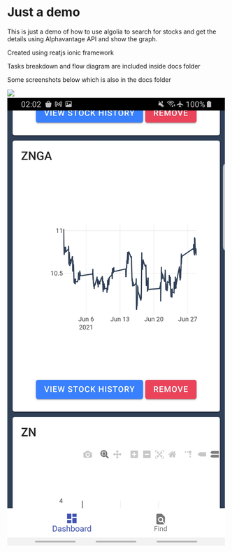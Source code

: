 # Just a demo

This is just a demo of how to use algolia to search for stocks and get the details using Alphavantage API and show the graph.

Created using reatjs ionic framework

Tasks breakdown and flow diagram are included inside docs folder

Some screenshots below which is also in the docs folder

![](https://github.com/milbertcale/challenge/blob/master/docs/Screenshot_20210630-015830_challenge.jpg=150x200)
![](https://github.com/milbertcale/challenge/blob/master/docs/Screenshot_20210630-020221_challenge.jpg)
